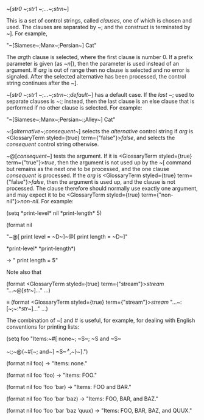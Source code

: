  



&#126;[*str0* &#126;;*str1* &#126;;*...*&#126;;*strn*&#126;] 



This is a set of control strings, called *clauses*, one of which is chosen and used. The clauses are separated by &#126;; and the construct is terminated by &#126;]. For example, 



"&#126;[Siamese&#126;;Manx&#126;;Persian&#126;] Cat" 



The *arg*th clause is selected, where the first clause is number 0. If a prefix parameter is given (as &#126;*n*[), then the parameter is used instead of an argument. If *arg* is out of range then no clause is selected and no error is signaled. After the selected alternative has been processed, the control string continues after the &#126;]. 



&#126;[*str0* &#126;;*str1* &#126;;*...*&#126;;*strn*&#126;:;*default*&#126;] has a default case. If the *last* &#126;; used to separate clauses is &#126;:; instead, then the last clause is an else clause that is performed if no other clause is selected. For example: 



"&#126;[Siamese&#126;;Manx&#126;;Persian&#126;:;Alley&#126;] Cat" 



&#126;:[*alternative*&#126;;*consequent*&#126;] selects the *alternative* control string if *arg* is <GlossaryTerm styled={true} term={"false"}><i>false</i></GlossaryTerm>, and selects the *consequent* control string otherwise. 



&#126;@[*consequent*&#126;] tests the argument. If it is <GlossaryTerm styled={true} term={"true"}><i>true</i></GlossaryTerm>, then the argument is not used up by the &#126;[ command but remains as the next one to be processed, and the one clause *consequent* is processed. If the *arg* is <GlossaryTerm styled={true} term={"false"}><i>false</i></GlossaryTerm>, then the argument is used up, and the clause is not processed. The clause therefore should normally use exactly one argument, and may expect it to be <GlossaryTerm styled={true} term={"non-nil"}><i>non-nil</i></GlossaryTerm>. For example: 



(setq \*print-level\* nil \*print-length\* 5) 



(format nil 



"&#126;@[ print level = &#126;D&#126;]&#126;@[ print length = &#126;D&#126;]" 



\*print-level\* \*print-length\*) 



→ " print length = 5" 



Note also that 



(format <GlossaryTerm styled={true} term={"stream"}><i>stream</i></GlossaryTerm> "...&#126;@[*str*&#126;]..." ...) 



*≡* (format <GlossaryTerm styled={true} term={"stream"}><i>stream</i></GlossaryTerm> "...&#126;:[&#126;;&#126;:\**str*&#126;]..." ...) 



The combination of &#126;[ and # is useful, for example, for dealing with English conventions for printing lists: 



(setq foo "Items:&#126;#[ none&#126;; &#126;S&#126;; &#126;S and &#126;S&#126; 



&#126;:;&#126;@\{&#126;#[&#126;; and&#126;] &#126;S&#126;<i><sup>∧</sup></i>,&#126;\}&#126;].") 







 



 



(format nil foo) → "Items: none." 



(format nil foo ’foo) → "Items: FOO." 



(format nil foo ’foo ’bar) → "Items: FOO and BAR." 



(format nil foo ’foo ’bar ’baz) → "Items: FOO, BAR, and BAZ." 



(format nil foo ’foo ’bar ’baz ’quux) → "Items: FOO, BAR, BAZ, and QUUX." 




